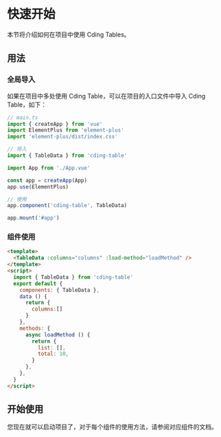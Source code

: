# 快速开始

本节将介绍如何在项目中使用 Cding Tables。

## 用法

### 全局导入

如果在项目中多处使用 Cding Table，可以在项目的入口文件中导入 Cding Table，如下：

```typescript
// main.ts
import { createApp } from 'vue'
import ElementPlus from 'element-plus'
import 'element-plus/dist/index.css'

// 导入
import { TableData } from 'cding-table'

import App from './App.vue'

const app = createApp(App)
app.use(ElementPlus)

// 使用
app.component('cding-table', TableData)

app.mount('#app')
```

### 组件使用

```html
<template>
  <TableData :columns="columns" :load-method="loadMethod" />
</template>
<script>
  import { TableData } from 'cding-table'
  export default {
    components: { TableData },
    data () {
      return {
        columns:[]
      }
    },
    methods: {
      async loadMethod () {
        return {
          list: [],
          total: 10,
        }
      },
    },
  }
</script>
```

## 开始使用

您现在就可以启动项目了，对于每个组件的使用方法，请参阅对应组件的文档。